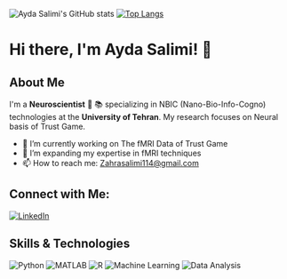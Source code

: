 ![Ayda Salimi's GitHub stats](https://github.com/salimi203040/salimi203040/tree/main)
[![Top Langs](https://github-readme-stats.vercel.app/api/top-langs/?username=alireza-mahdavi&layout=compact&theme=radical)](https://github.com/salimi203040/salimi203040/tree/main)
# Hi there, I'm Ayda Salimi! 👋

## About Me
I'm a **Neuroscientist** 🧠 📚 specializing in NBIC (Nano-Bio-Info-Cogno) technologies at the **University of Tehran**. My research focuses on Neural basis of Trust Game.

- 🔭 I’m currently working on The fMRI Data of Trust Game
- 🌱 I’m expanding my expertise in fMRI techniques
- 📫 How to reach me: [Zahrasalimi114@gmail.com](mailto:Zahrasalimi114@gmail.com)


## Connect with Me:
[![LinkedIn](https://img.shields.io/badge/LinkedIn-0077B5?logo=linkedin&logoColor=white)](https://www.linkedin.com/in/zahra-salimi-7761ab219/)

## Skills & Technologies
![Python](https://img.shields.io/badge/Python-3670A0?logo=python&logoColor=ffdd54)
![MATLAB](https://img.shields.io/badge/MATLAB-0076A8?logo=mathworks&logoColor=white)
![R](https://img.shields.io/badge/R-276DC3?logo=r&logoColor=white)
![Machine Learning](https://img.shields.io/badge/Machine%20Learning-FF9900?logo=machine-learning&logoColor=white)
![Data Analysis](https://img.shields.io/badge/Data%20Analysis-8A2BE2?logo=data-analysis&logoColor=white)



